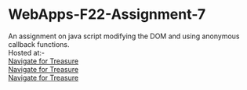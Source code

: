 # WebApps-F22-Assignment-7
An assignment on java script modifying the DOM and using anonymous callback functions.<br>
Hosted at:-<br>
[Navigate for Treasure](https://44-563-web-apps-f22.github.io/44563-webapps-assignment-7-ChanduNelavelli/treasure.html)<br>
[Navigate for Treasure](https://44-563-web-apps-f22.github.io/44563-webapps-assignment-7-ChanduNelavelli/reaction.html)<br>
[Navigate for Treasure](https://44-563-web-apps-f22.github.io/44563-webapps-assignment-7-ChanduNelavelli/cycler.html)